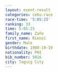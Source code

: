 ```yaml
---
layout: event-result 
categories: cebu-race 
race-time: '5:05:25'
ranking: 33
time: 5:05:25
family_name: Zaño
first_name: Rienzi
gender: Male
birthdate: 1980-10-19
nationality: PHI
bib_number: 5016
city: Taguig City
---
```


